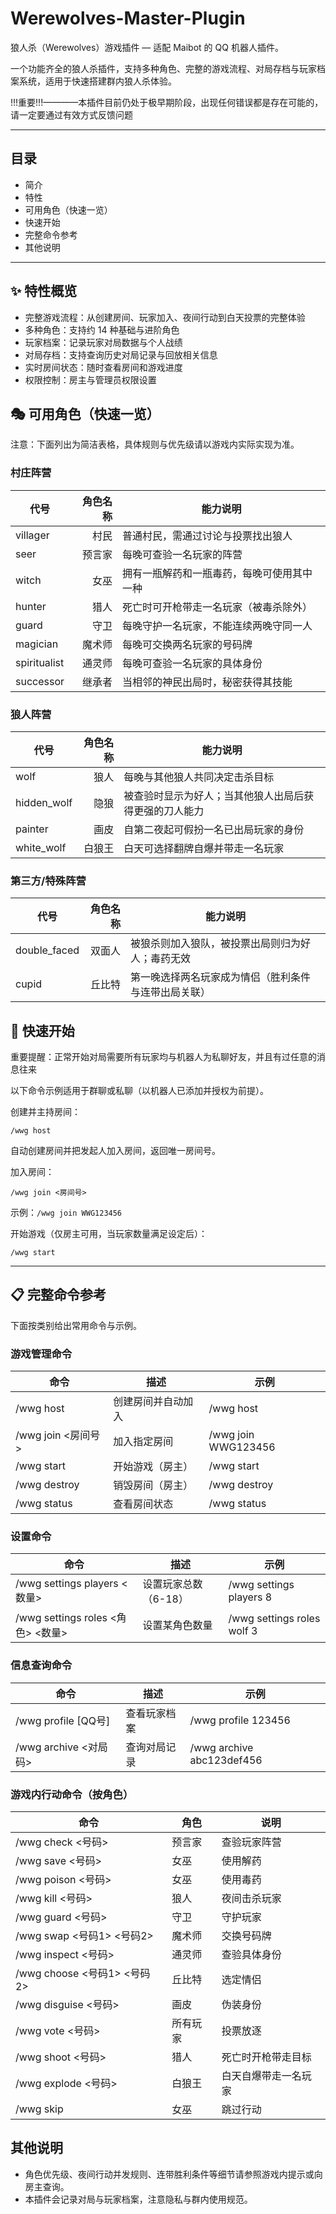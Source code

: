 # Werewolves-Master-Plugin

狼人杀（Werewolves）游戏插件 — 适配 Maibot 的 QQ 机器人插件。

一个功能齐全的狼人杀插件，支持多种角色、完整的游戏流程、对局存档与玩家档案系统，适用于快速搭建群内狼人杀体验。

!!!重要!!!————本插件目前仍处于极早期阶段，出现任何错误都是存在可能的，请一定要通过有效方式反馈问题

---

## 目录

- 简介
- 特性
- 可用角色（快速一览）
- 快速开始
- 完整命令参考
- 其他说明

---

## ✨ 特性概览

- 完整游戏流程：从创建房间、玩家加入、夜间行动到白天投票的完整体验
- 多种角色：支持约 14 种基础与进阶角色
- 玩家档案：记录玩家对局数据与个人战绩
- 对局存档：支持查询历史对局记录与回放相关信息
- 实时房间状态：随时查看房间和游戏进度
- 权限控制：房主与管理员权限设置

## 🎭 可用角色（快速一览）

注意：下面列出为简洁表格，具体规则与优先级请以游戏内实际实现为准。

### 村庄阵营

| 代号 | 角色名称 | 能力说明 |
|---|---:|---|
| villager | 村民 | 普通村民，需通过讨论与投票找出狼人 |
| seer | 预言家 | 每晚可查验一名玩家的阵营 |
| witch | 女巫 | 拥有一瓶解药和一瓶毒药，每晚可使用其中一种 |
| hunter | 猎人 | 死亡时可开枪带走一名玩家（被毒杀除外） |
| guard | 守卫 | 每晚守护一名玩家，不能连续两晚守同一人 |
| magician | 魔术师 | 每晚可交换两名玩家的号码牌 |
| spiritualist | 通灵师 | 每晚可查验一名玩家的具体身份 |
| successor | 继承者 | 当相邻的神民出局时，秘密获得其技能 |

### 狼人阵营

| 代号 | 角色名称 | 能力说明 |
|---|---:|---|
| wolf | 狼人 | 每晚与其他狼人共同决定击杀目标 |
| hidden_wolf | 隐狼 | 被查验时显示为好人；当其他狼人出局后获得更强的刀人能力 |
| painter | 画皮 | 自第二夜起可假扮一名已出局玩家的身份 |
| white_wolf | 白狼王 | 白天可选择翻牌自爆并带走一名玩家 |

### 第三方/特殊阵营

| 代号 | 角色名称 | 能力说明 |
|---|---:|---|
| double_faced | 双面人 | 被狼杀则加入狼队，被投票出局则归为好人；毒药无效 |
| cupid | 丘比特 | 第一晚选择两名玩家成为情侣（胜利条件与连带出局关联） |

## 🚀 快速开始

重要提醒：正常开始对局需要所有玩家均与机器人为私聊好友，并且有过任意的消息往来

以下命令示例适用于群聊或私聊（以机器人已添加并授权为前提）。

创建并主持房间：

```text
/wwg host
```

自动创建房间并把发起人加入房间，返回唯一房间号。

加入房间：

```text
/wwg join <房间号>
```

示例：`/wwg join WWG123456`

开始游戏（仅房主可用，当玩家数量满足设定后）：

```text
/wwg start
```

---

## 📋 完整命令参考

下面按类别给出常用命令与示例。

### 游戏管理命令

| 命令 | 描述 | 示例 |
|---|---|---|
| /wwg host | 创建房间并自动加入 | /wwg host |
| /wwg join <房间号> | 加入指定房间 | /wwg join WWG123456 |
| /wwg start | 开始游戏（房主） | /wwg start |
| /wwg destroy | 销毁房间（房主） | /wwg destroy |
| /wwg status | 查看房间状态 | /wwg status |

### 设置命令

| 命令 | 描述 | 示例 |
|---|---|---|
| /wwg settings players <数量> | 设置玩家总数（6-18） | /wwg settings players 8 |
| /wwg settings roles <角色> <数量> | 设置某角色数量 | /wwg settings roles wolf 3 |

### 信息查询命令

| 命令 | 描述 | 示例 |
|---|---|---|
| /wwg profile [QQ号] | 查看玩家档案 | /wwg profile 123456 |
| /wwg archive <对局码> | 查询对局记录 | /wwg archive abc123def456 |

### 游戏内行动命令（按角色）

| 命令 | 角色 | 说明 |
|---|---|---|
| /wwg check <号码> | 预言家 | 查验玩家阵营 |
| /wwg save <号码> | 女巫 | 使用解药 |
| /wwg poison <号码> | 女巫 | 使用毒药 |
| /wwg kill <号码> | 狼人 | 夜间击杀玩家 |
| /wwg guard <号码> | 守卫 | 守护玩家 |
| /wwg swap <号码1> <号码2> | 魔术师 | 交换号码牌 |
| /wwg inspect <号码> | 通灵师 | 查验具体身份 |
| /wwg choose <号码1> <号码2> | 丘比特 | 选定情侣 |
| /wwg disguise <号码> | 画皮 | 伪装身份 |
| /wwg vote <号码> | 所有玩家 | 投票放逐 |
| /wwg shoot <号码> | 猎人 | 死亡时开枪带走目标 |
| /wwg explode <号码> | 白狼王 | 白天自爆带走一名玩家 |
| /wwg skip | 女巫 | 跳过行动 |

## 其他说明

- 角色优先级、夜间行动并发规则、连带胜利条件等细节请参照游戏内提示或向房主查询。
- 本插件会记录对局与玩家档案，注意隐私与群内使用规范。
